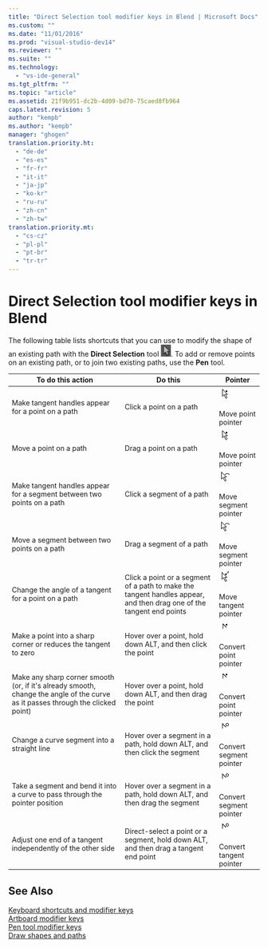 ```yaml
---
title: "Direct Selection tool modifier keys in Blend | Microsoft Docs"
ms.custom: ""
ms.date: "11/01/2016"
ms.prod: "visual-studio-dev14"
ms.reviewer: ""
ms.suite: ""
ms.technology: 
  - "vs-ide-general"
ms.tgt_pltfrm: ""
ms.topic: "article"
ms.assetid: 21f9b951-dc2b-4d09-bd70-75caed8fb964
caps.latest.revision: 5
author: "kempb"
ms.author: "kempb"
manager: "ghogen"
translation.priority.ht: 
  - "de-de"
  - "es-es"
  - "fr-fr"
  - "it-it"
  - "ja-jp"
  - "ko-kr"
  - "ru-ru"
  - "zh-cn"
  - "zh-tw"
translation.priority.mt: 
  - "cs-cz"
  - "pl-pl"
  - "pt-br"
  - "tr-tr"
---
```

# Direct Selection tool modifier keys in Blend
The following table lists shortcuts that you can use to modify the shape of an existing path with the **Direct Selection** tool ![](../designers/media/6dd6571f-c116-451d-8dd2-1f88b8406362.png "6dd6571f-c116-451d-8dd2-1f88b8406362"). To add or remove points on an existing path, or to join two existing paths, use the **Pen** tool.  
  
|To do this action|Do this|Pointer|  
|-----------------------|-------------|-------------|  
|Make tangent handles appear for a point on a path|Click a point on a path|![](../designers/media/cfcc5f41-a666-4524-a958-50b9051130ca.png "cfcc5f41-a666-4524-a958-50b9051130ca")<br /><br /> Move point pointer|  
|Move a point on a path|Drag a point on a path|![](../designers/media/cfcc5f41-a666-4524-a958-50b9051130ca.png "cfcc5f41-a666-4524-a958-50b9051130ca")<br /><br /> Move point pointer|  
|Make tangent handles appear for a segment between two points on a path|Click a segment of a path|![](../designers/media/2ace930f-98fa-410b-92cf-7a4b88503ee7.png "2ace930f-98fa-410b-92cf-7a4b88503ee7")<br /><br /> Move segment pointer|  
|Move a segment between two points on a path|Drag a segment of a path|![](../designers/media/2ace930f-98fa-410b-92cf-7a4b88503ee7.png "2ace930f-98fa-410b-92cf-7a4b88503ee7")<br /><br /> Move segment pointer|  
|Change the angle of a tangent for a point on a path|Click a point or a segment of a path to make the tangent handles appear, and then drag one of the tangent end points|![](../designers/media/beb1a907-1e50-450c-aab3-4d7026f5e426.png "beb1a907-1e50-450c-aab3-4d7026f5e426")<br /><br /> Move tangent pointer|  
|Make a point into a sharp corner or reduces the tangent to zero|Hover over a point, hold down ALT, and then click the point|![](../designers/media/21197b10-aba4-4a9d-8145-647d0ba8e518.png "21197b10-aba4-4a9d-8145-647d0ba8e518")<br /><br /> Convert point pointer|  
|Make any sharp corner smooth (or, if it's already smooth, change the angle of the curve as it passes through the clicked point)|Hover over a point, hold down ALT, and then drag the point|![](../designers/media/21197b10-aba4-4a9d-8145-647d0ba8e518.png "21197b10-aba4-4a9d-8145-647d0ba8e518")<br /><br /> Convert point pointer|  
|Change a curve segment into a straight line|Hover over a segment in a path, hold down ALT, and then click the segment|![](../designers/media/975a855a-8536-441f-97ed-2f1496e416bf.png "975a855a-8536-441f-97ed-2f1496e416bf")<br /><br /> Convert segment pointer|  
|Take a segment and bend it into a curve to pass through the pointer position|Hover over a segment in a path, hold down ALT, and then drag the segment|![](../designers/media/975a855a-8536-441f-97ed-2f1496e416bf.png "975a855a-8536-441f-97ed-2f1496e416bf")<br /><br /> Convert segment pointer|  
|Adjust one end of a tangent independently of the other side|Direct-select a point or a segment, hold down ALT, and then drag a tangent end point|![](../designers/media/923951da-4081-4f8b-bebc-0f1f64d87504.png "923951da-4081-4f8b-bebc-0f1f64d87504")<br /><br /> Convert tangent pointer|  
  
## See Also  
 [Keyboard shortcuts and modifier keys](../designers/keyboard-shortcuts-and-modifier-keys-in-blend.md)   
 [Artboard modifier keys](../designers/artboard-modifier-keys-in-blend.md)   
 [Pen tool modifier keys](../designers/pen-tool-modifier-keys-in-blend.md)   
 [Draw shapes and paths](../designers/draw-shapes-and-paths.md)